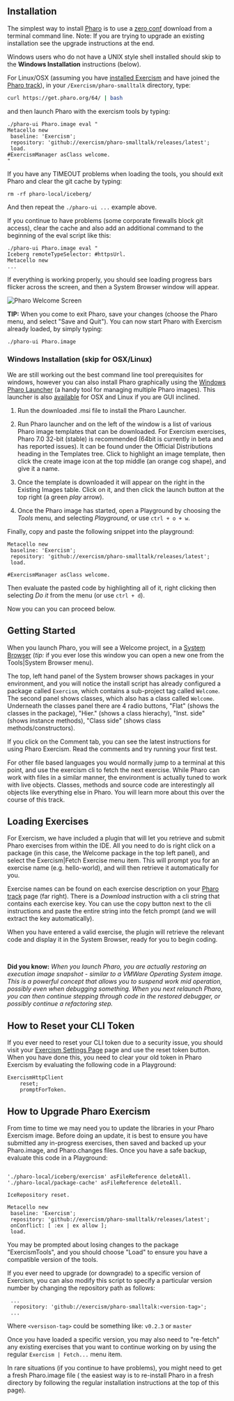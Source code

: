 ## Installation

The simplest way to install [Pharo](http://pharo.org) is to use a [zero conf](http://pharo.org/download#//*[@id="main"]/div/h2[3]) download from a terminal command line. Note: If you are trying to upgrade an existing installation see the upgrade instructions at the end.

Windows users who do not have a UNIX style shell installed should skip to the **Windows Installation** instructions (below).

For Linux/OSX (assuming you have [installed Exercism](https://exercism.io/getting-started) and have joined the [Pharo track](https://exercism.io/my/tracks/pharo-smalltalk)), in your `/Exercism/pharo-smalltalk` directory, type:

```bash
curl https://get.pharo.org/64/ | bash
```

and then launch Pharo with the exercism tools by typing:

```smalltalk
./pharo-ui Pharo.image eval "
Metacello new 
 baseline: 'Exercism'; 
 repository: 'github://exercism/pharo-smalltalk/releases/latest';
 load.
#ExercismManager asClass welcome.
"
```

If you have any TIMEOUT problems when loading the tools, you should exit Pharo and clear the git cache by typing:

```rm -rf pharo-local/iceberg/```

And then repeat the ```./pharo-ui ...``` example above.

If you continue to have problems (some corporate firewalls block git access), clear the cache and also add an additional command to the beginning of the eval script like this:

```smalltalk
./pharo-ui Pharo.image eval "
Iceberg remoteTypeSelector: #httpsUrl.
Metacello new 
...
```

If everything is working properly, you should see loading progress bars flicker across the screen, and then a System Browser window will appear.

![Pharo Welcome Screen](https://github.com/exercism/pharo-smalltalk/raw/master/docs/images/PharoWelcomeScreen.png)

**TIP:** When you come to exit Pharo, save your changes (choose the Pharo menu, and select "Save and Quit").
You can now start Pharo with Exercism already loaded, by simply typing:

```bash
./pharo-ui Pharo.image
```

### Windows Installation (skip for OSX/Linux)

We are still working out the best command line tool prerequisites for windows, however you can also install Pharo graphically using the [Windows Pharo Launcher](https://files.pharo.org/pharo-launcher/windows) (a handy tool for managing multiple Pharo images). This launcher is also [available](http://pharo.org/download) for OSX and Linux if you are GUI inclined.

1. Run the downloaded .msi file to install the Pharo Launcher.

2. Run Pharo launcher and on the left of the window is a list of various Pharo image templates that can be downloaded. For Exercism
exercises, Pharo 7.0 32-bit (stable) is recommended (64bit is currently in beta and has reported issues). It can be found under the Official Distributions heading in the Templates 
tree. Click to highlight an image template, then click the create image icon at the top middle (an orange cog shape), and give
it a name. 
3. Once the template is downloaded it will appear on the right in the Existing Images table. Click on it, and then click the launch button at the top right (a green _play_ arrow).

4. Once the Pharo image has started, open a Playground by choosing the _Tools_ menu, and selecting _Playground_, or use
`ctrl + o + w`. 

Finally, copy and paste the following snippet into the playground:

```smalltalk
Metacello new 
 baseline: 'Exercism'; 
 repository: 'github://exercism/pharo-smalltalk/releases/latest';
 load.
 
#ExercismManager asClass welcome.
```

Then evaluate the pasted code by highlighting all of it, right clicking then selecting _Do it_ from the menu (or use `ctrl + d`). 

Now you can you can proceed below.

## Getting Started

When you launch Pharo, you will see a Welcome project, in a [System Browser](https://medium.com/@richardeng/pharo-quick-start-5bab70944ce2#3099) (_tip:_ if you ever lose this window you can open a new one from the Tools|System Browser menu).

The top, left hand panel of the System browser shows packages in your environment, and you will notice the install script has already configured
a package called `Exercism`, which contains a sub-project tag called `Welcome`. The second panel shows classes, which also has a class called `Welcome`. Underneath the classes panel there are 4 radio buttons, "Flat" (shows the classes in the package), "Hier." (shows a class hierachy), "Inst. side" (shows instance methods), "Class side" (shows class methods/constructors).

If you click on the Comment tab, you can see the latest instructions for using Pharo Exercism. Read the comments and try running your first test.

For other file based languages you would normally jump to a terminal at this point, and use the exercism cli to fetch the
next exercise. While Pharo can work with files in a similar manner, the environment is actually tuned to work with live objects. Classes, methods and source code are interestingly all objects like everything else in Pharo. You will learn more about this over the course of this track.

## Loading Exercises

For Exercism, we have included a plugin that will let you retrieve and submit Pharo exercises from within the IDE.
All you need to do is right click on a package (in this case, the Welcome package in the top left panel), and select the Exercism|Fetch Exercise
menu item. This will prompt you for an exercise name (e.g. hello-world), and will then retrieve it automatically for you.

Exercise names can be found on each exercise description on your [Pharo track](https://exercism.io/my/tracks/pharo) page (far right).
There is a *Download* instruction with a cli string that contains each exercise key. You can use the copy button next to the cli instructions and paste the entire string into the fetch prompt (and we will extract the key automatically).

When you have entered a valid exercise, the plugin will retrieve the relevant code and display it in the System Browser, ready for
you to begin coding.

<br/>
  
**Did you know:** *When you launch Pharo, you are actually restoring an execution image snapshot - similar to a VMWare Operating System image. This
is a powerful concept that allows you to suspend work mid operation, possibly even when debugging
something. When you next relaunch Pharo, you can then continue stepping through code in the restored debugger, or possibly continue a refactoring step.*

## How to Reset your CLI Token

If you ever need to reset your CLI token due to a security issue, you should visit your [Exercism Settings Page](https://exercism.io/my/settings) page
and use the reset token button. When you have done this, you need to clear your old token in Pharo Exercism by evaluating the following code in a Playground:

```smalltalk
ExercismHttpClient 
    reset; 
    promptForToken.
```

## How to Upgrade Pharo Exercism

From time to time we may need you to update the libraries in your Pharo Exercism image. Before doing an update, it is best to ensure you have submitted any in-progress exercises, then saved and backed up your Pharo.image, and Pharo.changes files. Once you have a safe backup, evaluate this code in a Playground:

 ```smalltalk
 
 './pharo-local/iceberg/exercism' asFileReference deleteAll.
 './pharo-local/package-cache' asFileReference deleteAll.
 
 IceRepository reset.
 
 Metacello new 
  baseline: 'Exercism'; 
  repository: 'github://exercism/pharo-smalltalk/releases/latest';
  onConflict: [ :ex | ex allow ]; 
  load.
 ```

You may be prompted about losing changes to the package "ExercismTools", and you should choose "Load" to ensure you have a compatible version of the tools. 

If you ever need to upgrade (or downgrade) to a specific version of Exercism, you can also modify this script to specify a particular version number by changing the repository path as follows:
 
```smalltalk
 ... 
  repository: 'github://exercism/pharo-smalltalk:<version-tag>';
 ...
 ```

Where `<versison-tag>` could be something like: `v0.2.3` or `master`
 
Once you have loaded a specific version, you may also need to "re-fetch" any existing exercises that you want to continue working on by using the regular `Exercism | Fetch...` menu item.
 
In rare situations (if you continue to have problems), you might need to get a fresh Pharo.image file ( the easiest way is to re-install Pharo in a fresh directory by following the regular installation instructions at the top of this page).